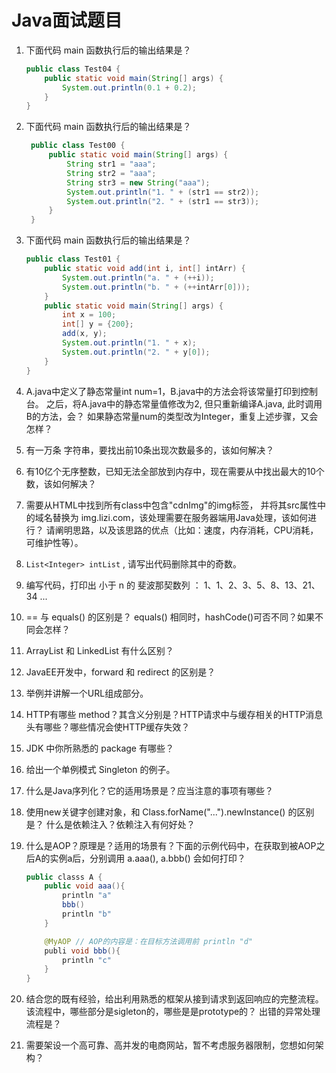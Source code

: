 # Java面试题目


1. 下面代码 main 函数执行后的输出结果是？

    ```java
    public class Test04 {
        public static void main(String[] args) {
            System.out.println(0.1 + 0.2);
        }
    }
    ```
1. 下面代码 main 函数执行后的输出结果是？
 
   ```java
    public class Test00 {
        public static void main(String[] args) {
            String str1 = "aaa";
            String str2 = "aaa";
            String str3 = new String("aaa");
            System.out.println("1. " + (str1 == str2));
            System.out.println("2. " + (str1 == str3));
        }
    }
    ```
1. 下面代码 main 函数执行后的输出结果是？

    ```java
    public class Test01 {
        public static void add(int i, int[] intArr) {
            System.out.println("a. " + (++i));
            System.out.println("b. " + (++intArr[0]));
        }
        public static void main(String[] args) {
            int x = 100;
            int[] y = {200};
            add(x, y);
            System.out.println("1. " + x);
            System.out.println("2. " + y[0]);
        }
    }
    ```
1. A.java中定义了静态常量int num=1，B.java中的方法会将该常量打印到控制台。
    之后，将A.java中的静态常量值修改为2, 但只重新编译A.java, 此时调用B的方法，会？
    如果静态常量num的类型改为Integer，重复上述步骤，又会怎样？

1. 有一万条 字符串，要找出前10条出现次数最多的，该如何解决？
1. 有10亿个无序整数，已知无法全部放到内存中，现在需要从中找出最大的10个数，该如何解决？
1. 需要从HTML中找到所有class中包含"cdnImg"的img标签，
   并将其src属性中的域名替换为 img.lizi.com，该处理需要在服务器端用Java处理，该如何进行？
   请阐明思路，以及该思路的优点（比如：速度，内存消耗，CPU消耗，可维护性等）。


   
1. `List<Integer> intList` , 请写出代码删除其中的奇数。
1. 编写代码，打印出 小于 n 的 斐波那契数列 ： 1、1、2、3、5、8、13、21、34 ...

1. == 与 equals() 的区别是？ equals() 相同时，hashCode()可否不同？如果不同会怎样？
1. ArrayList 和 LinkedList 有什么区别？

1. JavaEE开发中，forward 和 redirect 的区别是？
1. 举例并讲解一个URL组成部分。
1. HTTP有哪些 method？其含义分别是？HTTP请求中与缓存相关的HTTP消息头有哪些？哪些情况会使HTTP缓存失效？

1. JDK 中你所熟悉的 package 有哪些？
1. 给出一个单例模式 Singleton 的例子。
1. 什么是Java序列化？它的适用场景是？应当注意的事项有哪些？


1. 使用new关键字创建对象，和 Class.forName("...").newInstance() 的区别是？ 什么是依赖注入？依赖注入有何好处？
1. 什么是AOP？原理是？适用的场景有？下面的示例代码中，在获取到被AOP之后A的实例a后，分别调用 a.aaa(), a.bbb() 会如何打印？

    ```java
    public classs A {
        public void aaa(){
            println "a"
            bbb()
            println "b"
        }

        @MyAOP // AOP的内容是：在目标方法调用前 println "d"
        publi void bbb(){
            println "c"
        }
    }
    ```
1. 结合您的既有经验，给出利用熟悉的框架从接到请求到返回响应的完整流程。
    该流程中，哪些部分是sigleton的，哪些是是prototype的？
    出错的异常处理流程是？
1. 需要架设一个高可靠、高并发的电商网站，暂不考虑服务器限制，您想如何架构？
